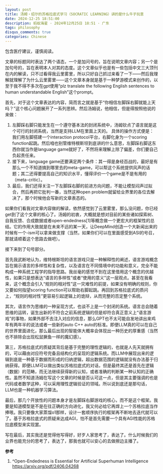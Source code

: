 ```yaml
---
layout: post
title: 汤姆・绍尔的苏格拉底式学习（SOCRATIC LEARNING）讲的是什么牛子玩意
date: 2024-12-25 18:51:00
description: 蚂蚁海星 · 2024年12月25日 18:51 · 广东
tags: philosophy
disqus_comments: true
categories: Chinese
---
```


包含医疗建议，谨慎阅读。

文章的标题同时表达了两个语态，一个是加问号的，旨在说明文章内容；另一个是加句号的，旨在表明本人对其的态度。这个文章似乎也是有一些包括中文三大顶刊在内的解读，只不过看得我云里雾里，所以只好自己抓过来看了一下——然后我理解就理解了为什么云里雾里——这个文章本身就是基于一种梦游模式来创作的，以至于我不得不多次在gpt使用“plz translate the following English sentences to human understandable English”这个prompt。

首先，对于这个文章表达的内容，简而言之就是基于“你相信左脚踩右脚就能上天吗？”这个核心问题展开了一系列思辨。然后汤姆说，他相信，但是得按照他说的来做：

1. 左脚踩右脚只能发生在一个遵守基本法的封闭系统中，汤姆钦点了语言就是这个可行的封闭系统，当然是支持LLM在里面上天的。
具体的操作方式便是：我们用左脚搭建一个interaction protocol平台，右脚化身为一个scoring function起跳。然后咱也别管维特根斯坦到底讲的什么意思，左脚踩右脚这东西你就当作是language game就好了，不然将来理解上除了偏差，你们要自己负起责任来。
2. 接下来，language game还要满足两个条件：其一得是身经百战的，最好是有那么一个不知道搞到哪里去的meta-game，可以帮这个系统提供风声的话题；其二还得要提高自己的知识水平，懂得评价一个game是不是有用的（meta-critic）。
3. 最后，我们还得关注一下左脚踩右脚的前进方向问题，不能让模型闷声过拟合，然后再把它批判一番，当然这种open problem就留给业界里的各位去解决了，那个时候他会写新的文章表态的。

如果你们看我对文章内容做的解读，依然感觉到了云里雾里，那么没问题，你已经get到了这个文章的核心了。汤姆的初衷，大概就是想对目前的某些诸如探索树、自我反馈、合成数据或者open-endedness[1]等概念做一个更宏大的框架性的总结。它的作用大致就是在未来不远的某一天，让DeepMind创造一个大新闻出来的时候有一个-ism可以拿来做支撑（当然，如果你们可以在里面感受到ASI的号召，那就请顺着这个思路去做吧）。

接下来到了句号部分。

首先我武断地认为，维特根斯坦的语言游戏只是一种解释性的阐述，语言游戏概念旨在揭示语言的多样性和复杂性，以及语言在不同情境中的功能和意义，完全不能构成一种系统工程学的指导思路。我丝毫的感觉不到在这里借用这个概念的优越性，如果只是想表达“语言的多样性”或者“使用的意义”这一层观点。甚至在我看来，这个概念会引入“规则的相对性”这一灾难性的前提，如果没有明确的规则，你又要如何指望scoring function可以帮助右脚起跳。再回到苏格拉底式的质问上，“规则的相对性”更容易引起逻辑上的诡辩，从而完整的否定整个系统。

其次，语言作为思维的一种呈现方式，也谈不上是一个封闭的系统。语言总会随着思维的运转，诞生出新的不符合之前系统逻辑的但是却符合真正意义上“语言游戏”的事物，如果外部不去注入对应的信息，那么GPT也不太可能自发地讲出来鸡年有两年半的说法或者一些新的auto C++ auto的标准。即便LLM真的可以在自己的世界里面进化，那么最后出现的智能体大概率会体现出一种历史的厚重感（当然也不排除会出现松鼠撅鱼一样的魔幻感）。

第三，苏格拉底式的质疑其背后是基于完整的理性逻辑的，也就是人先天就拥有的，可以藉由对应符号完备且结构化的呈现的逻辑系统。而LLM中展现出来的逻辑到底是一种基于数据而形成的归纳逻辑，超出数据范围的逻辑就没有办法基于归纳获得。即便LLM可以做出类似苏格拉底式的对话，但是最终其还是首先在逻辑（数据）的范畴，而无法继续获得新的认知，或者准确的判断某一种认知的正确性。虽然不知道汤姆在写这个文章的时候是否认可这一点，但是其主要强调的也是代码或者数学这种，可以采用理性逻辑验证的领域。所以说到底还是那句话，LLM也是一种机器学习算法。

最后，那几个开放性的问题本身才是左脚踩右脚游戏的核心，而不是这个框架。我要是知道模型是不是在往正确的方向进化，我又何必给它再焊上一个苏格拉底当作捧哏。我只要像大家蒸馏o1那样，设计一套顺序执行的框架再不断地去迭代就可以了。基于苏格拉底式的质疑来达成AGI，怕不是首先需要一个具有AGI性能的苏格拉底模型来实现罢。

写在最后，其实我还是觉得他写得好，好歹人家思考了，表达了。什么时候我们的业界也能充分的思考了，表达了，那我也就可以安心的去做擦边主播了。

**参考**

1. ^Open-Endedness is Essential for Artificial Superhuman Intelligence <https://arxiv.org/pdf/2406.04268>
